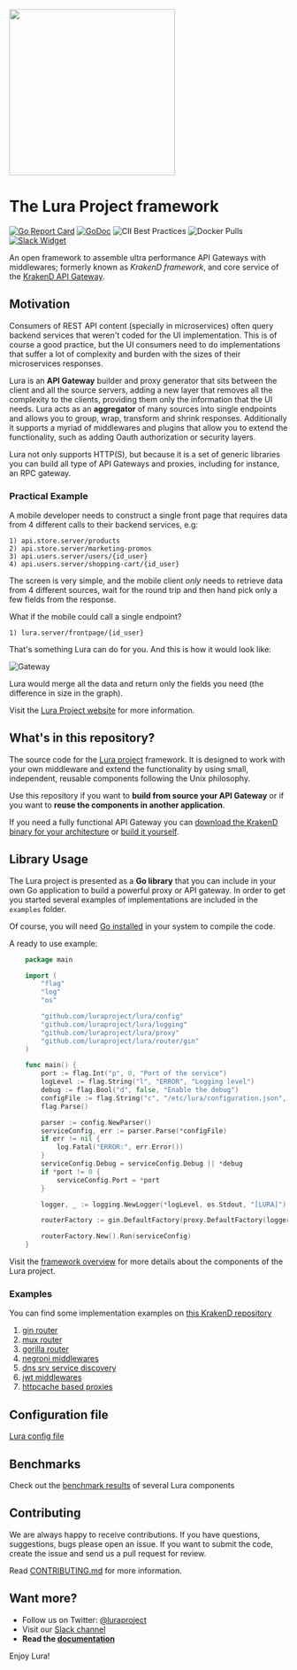 <img src="https://luraproject.org/images/lura-logo-header.svg" width="300" />

# The Lura Project framework

[![Go Report Card](https://goreportcard.com/badge/github.com/luraproject/lura)](https://goreportcard.com/report/github.com/luraproject/lura)
[![GoDoc](https://godoc.org/github.com/luraproject/lura?status.svg)](https://godoc.org/github.com/luraproject/lura)
![CII Best Practices](https://bestpractices.coreinfrastructure.org/projects/3151/badge)
![Docker Pulls](https://img.shields.io/docker/pulls/devopsfaith/krakend.svg)
[![Slack Widget](https://img.shields.io/badge/join-us%20on%20slack-gray.svg?longCache=true&logo=slack&colorB=red)](https://gophers.slack.com/messages/lura)


An open framework to assemble ultra performance API Gateways with middlewares; formerly known as _KrakenD framework_, and core service of the [KrakenD API Gateway](http://www.krakend.io).

## Motivation

Consumers of REST API content (specially in microservices) often query backend services that weren't coded for the UI implementation. This is of course a good practice, but the UI consumers need to do implementations that suffer a lot of complexity and burden with the sizes of their microservices responses.

Lura is an **API Gateway** builder and proxy generator that sits between the client and all the source servers, adding a new layer that removes all the complexity to the clients, providing them only the information that the UI needs. Lura acts as an **aggregator** of many sources into single endpoints and allows you to group, wrap, transform and shrink responses. Additionally it supports a myriad of middlewares and plugins that allow you to extend the functionality, such as adding Oauth authorization or security layers.

Lura not only supports HTTP(S), but because it is a set of generic libraries you can build all type of API Gateways and proxies, including for instance, an RPC gateway.

### Practical Example

A mobile developer needs to construct a single front page that requires data from 4 different calls to their backend services, e.g:

    1) api.store.server/products
    2) api.store.server/marketing-promos
    3) api.users.server/users/{id_user}
    4) api.users.server/shopping-cart/{id_user}

The screen is very simple, and the mobile client _only_ needs to retrieve data from 4 different sources, wait for the round trip and then hand pick only a few fields from the response.

What if the mobile could call a single endpoint?

    1) lura.server/frontpage/{id_user}

That's something Lura can do for you. And this is how it would look like:

![Gateway](https://luraproject.org/images/docs/lura-gateway.png)

Lura would merge all the data and return only the fields you need (the difference in size in the graph).

Visit the [Lura Project website](https://luraproject.org) for more information.

## What's in this repository?

The source code for the [Lura project](https://luraproject.org) framework. It is designed to work with your own middleware and extend the functionality by using small, independent, reusable components following the Unix philosophy.

Use this repository if you want to **build from source your API Gateway** or if you want to **reuse the components in another application**.

If you need a fully functional API Gateway you can [download the KrakenD binary for your architecture](http://www.krakend.io/download) or [build it yourself](https://github.com/devopsfaith/krakend-ce).


## Library Usage
The Lura project is presented as a **Go library** that you can include in your own Go application to build a powerful proxy or API gateway. In order to get you started several examples of implementations are included in the `examples` folder.

Of course, you will need [Go installed](https://golang.org/doc/install) in your system to compile the code.

A ready to use example:

```go
    package main

    import (
        "flag"
        "log"
        "os"

        "github.com/luraproject/lura/config"
        "github.com/luraproject/lura/logging"
        "github.com/luraproject/lura/proxy"
        "github.com/luraproject/lura/router/gin"
    )

    func main() {
        port := flag.Int("p", 0, "Port of the service")
        logLevel := flag.String("l", "ERROR", "Logging level")
        debug := flag.Bool("d", false, "Enable the debug")
        configFile := flag.String("c", "/etc/lura/configuration.json", "Path to the configuration filename")
        flag.Parse()

        parser := config.NewParser()
        serviceConfig, err := parser.Parse(*configFile)
        if err != nil {
            log.Fatal("ERROR:", err.Error())
        }
        serviceConfig.Debug = serviceConfig.Debug || *debug
        if *port != 0 {
            serviceConfig.Port = *port
        }

        logger, _ := logging.NewLogger(*logLevel, os.Stdout, "[LURA]")

        routerFactory := gin.DefaultFactory(proxy.DefaultFactory(logger), logger)

        routerFactory.New().Run(serviceConfig)
    }
```

Visit the [framework overview](/docs/OVERVIEW.md) for more details about the components of the Lura project.

### Examples

You can find some implementation examples on [this KrakenD repository](https://github.com/devopsfaith/krakend-examples)

1. [gin router](https://github.com/devopsfaith/krakend-examples/tree/master/gin/)
2. [mux router](https://github.com/devopsfaith/krakend-examples/tree/master/mux/)
3. [gorilla router](https://github.com/devopsfaith/krakend-examples/tree/master/gorilla/)
4. [negroni middlewares](https://github.com/devopsfaith/krakend-examples/tree/master/negroni/)
5. [dns srv service discovery](https://github.com/devopsfaith/krakend-examples/tree/master/dns/)
6. [jwt middlewares](https://github.com/devopsfaith/krakend-examples/tree/master/jwt/)
7. [httpcache based proxies](https://github.com/devopsfaith/krakend-examples/tree/master/httpcache/)

## Configuration file

[Lura config file](/docs/CONFIG.md)

## Benchmarks

Check out the [benchmark results](/docs/BENCHMARKS.md) of several Lura components

## Contributing
We are always happy to receive contributions. If you have questions, suggestions, bugs please open an issue.
If you want to submit the code, create the issue and send us a pull request for review.

Read [CONTRIBUTING.md](/CONTRIBUTING.md) for more information.


## Want more?
- Follow us on Twitter: [@luraproject](https://twitter.com/luraproject)
- Visit our [Slack channel](https://gophers.slack.com/messages/lura)
- **Read the [documentation](/docs/OVERVIEW.md)**

Enjoy Lura!
